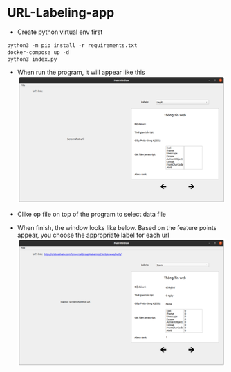 # URL-Labeling-app

- Create python virtual env first

```
python3 -m pip install -r requirements.txt
docker-compose up -d
python3 index.py
```
- When run the program, it will appear like this
![alt text](./imgs/1.png)

- Clike op file on top of the program to select data file

- When finish, the window looks like below. Based on the feature points appear, you choose the appropriate label for each url
![alt text](./imgs/2.png)


